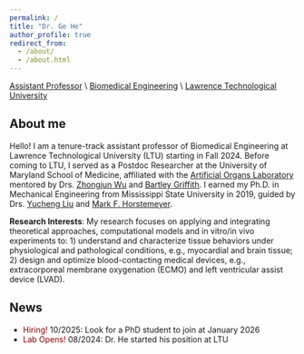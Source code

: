 ```yaml
---
permalink: /
title: "Dr. Ge He"
author_profile: true
redirect_from: 
  - /about/
  - /about.html
---
```


[Assistant Professor]() \\
[Biomedical Engineering](https://ltu.edu/engineering/biomedical-engineering/) \\
[Lawrence Technological University](https://ltu.edu/)

## About me
Hello! I am a tenure-track assistant professor of Biomedical Engineering at Lawrence Technological University (LTU) starting in Fall 2024. Before coming to LTU, I served as a Postdoc Researcher at the University of Maryland School of Medicine, affiliated with the [Artificial Organs Laboratory](https://www.umms.org/ummc/pros/gme/residency/cardiothoracic-surgery/training/research) mentored by Drs. [Zhongjun Wu](https://www.medschool.umaryland.edu/profiles/wu-zhongjun-jon/) and [Bartley Griffith](https://www.medschool.umaryland.edu/profiles/griffith-bartley/). I earned my Ph.D. in Mechanical Engineering from Mississippi State University in 2019, guided by Drs. [Yucheng Liu](https://www.sdstate.edu/directory/yucheng-liu) and [Mark F. Horstemeyer](https://www.liberty.edu/engineering/faculty/mark-horstemeyer/). 

**Research Interests**: My research focuses on applying and integrating theoretical approaches, computational models and in vitro/in vivo experiments to: 1) understand and characterize tissue behaviors under physiological and pathological conditions, e.g., myocardial and brain tissue; 2) design and optimize blood-contacting medical devices, e.g., extracorporeal membrane oxygenation (ECMO) and left ventricular assist device (LVAD). 

## News
- <span style="color:darkred"> Hiring! </span> 10/2025: Look for a PhD student to join at January 2026
- <span style="color:darkred"> Lab Opens! </span> 08/2024: Dr. He started his position at LTU
  
<script type='text/javascript' id='mapmyvisitors' src='https://mapmyvisitors.com/map.js?cl=ffffff&w=300&t=tt&d=NgCsEhprGMbQQi7i6CVatDcJC_fV9M0DSMTIwqDL_2Y'></script>
